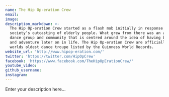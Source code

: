 ```yaml
---
name: The Hip Op-eration Crew
email:
image:
description_markdown: >-
  The Hip Op-eration Crew started as a flash mob initially in response to
  society’s outcasting of elderly people. What grew from there was an amazing
  dance group and community that is centred around the idea of having big goals
  and adventure later on in life. The Hip Op-eration Crew are officially the
  worlds oldest dance troupe listed by the Guinness World Records.
website_url: 'http://www.hipop-eration.com/'
twitter: 'https://twitter.com/HipOpCrew'
facebook: 'https://www.facebook.com/TheHipOpErationCrew/'
youtube_video:
github_username:
instagram:
---
```


Enter your description here...
